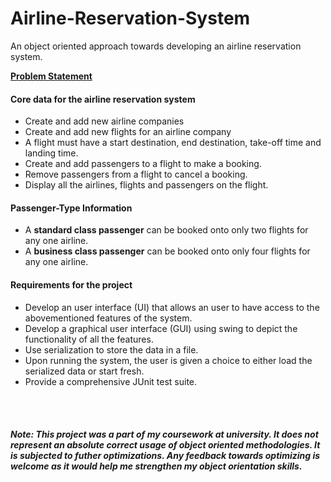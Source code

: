 # Airline-Reservation-System
An object oriented approach towards developing an airline reservation system.

<b><u>Problem Statement</u></b>
<h4>Core data for the airline reservation system</h4>
<ul>
<li>Create and add new airline companies</li>
<li>Create and add new flights for an airline company</li>
<li>A flight must have a start destination, end destination, take-off time and landing time.</li>
<li>Create and add passengers to a flight to make a booking.</li>
<li>Remove passengers from a flight to cancel a booking.</li>
<li>Display all the airlines, flights and passengers on the flight.</li>
</ul>

<h4>Passenger-Type Information</h4>
<ul>
<li>A <b>standard class passenger</b> can be booked onto only two flights for any one airline.</li>
<li>A <b>business class passenger</b> can be booked onto only four flights for any one airline.</li>
</ul>

<h4>Requirements for the project</h4>
<ul>
<li>Develop an user interface (UI) that allows an user to have access to the abovementioned features of the system.</li>
<li>Develop a graphical user interface (GUI) using swing to depict the functionality of all the features.</li>
<li>Use serialization to store the data in a file.</li>
<li>Upon running the system, the user is given a choice to either load the serialized data or start fresh.</li>
<li>Provide a comprehensive JUnit test suite.</li>
</ul>

<br></br>
<h5>Note: <i>This project was a part of my coursework at university. It does not represent an absolute correct usage of object oriented 
methodologies. It is subjected to futher optimizations. Any feedback towards optimizing is welcome as it would help me strengthen my 
object orientation skills.</i></h5>
